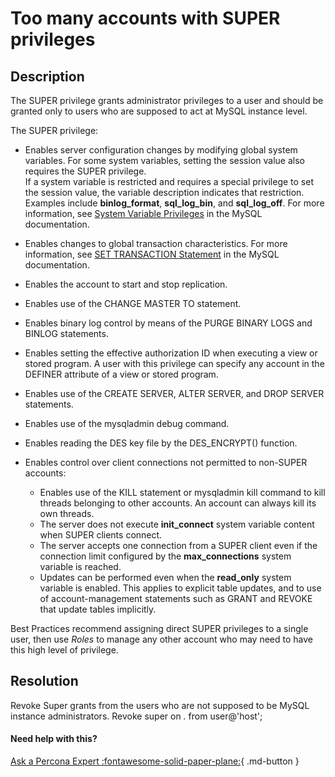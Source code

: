 # Too many accounts with SUPER privileges

## Description
The SUPER privilege grants administrator privileges to a user and should be granted only to users who are supposed to act at MySQL instance level. 

The SUPER privilege:

- Enables server configuration changes by modifying global system variables. For some system variables, setting the session value also requires the SUPER privilege.  <br/>
 If a system variable is restricted and requires a special privilege to set the session value, the variable description indicates that restriction. Examples include **binlog_format**, **sql_log_bin**, and **sql_log_off**. For more information, see [System Variable Privileges](https://dev.mysql.com/doc/refman/5.7/en/system-variable-privileges.html) in the MySQL documentation.

- Enables changes to global transaction characteristics. For more information, see [SET TRANSACTION Statement](https://dev.mysql.com/doc/refman/5.7/en/set-transaction.html) in the MySQL documentation. 
- Enables the account to start and stop replication.
- Enables use of the CHANGE MASTER TO statement.
- Enables binary log control by means of the PURGE BINARY LOGS and BINLOG statements.
- Enables setting the effective authorization ID when executing a view or stored program. A user with this privilege can specify any account in the DEFINER attribute of a view or stored program.
- Enables use of the CREATE SERVER, ALTER SERVER, and DROP SERVER statements.
- Enables use of the mysqladmin debug command.
- Enables reading the DES key file by the DES_ENCRYPT() function.
- Enables control over client connections not permitted to non-SUPER accounts:
	- Enables use of the KILL statement or mysqladmin kill command to kill threads belonging to other accounts. An account can always kill its own threads.
	- The server does not execute **init_connect** system variable content when SUPER clients connect.
	- The server accepts one connection from a SUPER client even if the connection limit configured by the **max_connections** system variable is reached.
	- Updates can be performed even when the **read_only** system variable is enabled. 
	This applies to explicit table updates, and to use of account-management statements such as GRANT and REVOKE that update tables implicitly.

Best Practices recommend assigning direct SUPER privileges to a single user, then use _Roles_ to manage any other account who may need to have this high level of privilege.

## Resolution
Revoke Super grants from the users who are not supposed to be MySQL instance administrators. 
Revoke super on *.* from user@'host';

#### Need help with this?

[Ask a Percona Expert :fontawesome-solid-paper-plane:](https://www.percona.com/about-percona/contact?utm_source=pmm&utm_medium=banner&utm_campaign=advisors_readmore){ .md-button }